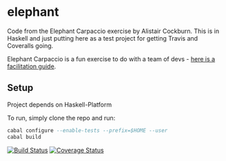 elephant
========

Code from the Elephant Carpaccio exercise by Alistair Cockburn.  This is in Haskell and just putting here as a test project for getting Travis and Coveralls going.

Elephant Carpaccio is a fun exercise to do with a team of devs - [here is a facilitation guide](https://docs.google.com/a/intrepica.com.au/document/d/1TCuuu-8Mm14oxsOnlk8DqfZAA1cvtYu9WGv67Yj_sSk/pub).


## Setup

Project depends on Haskell-Platform

To run, simply clone the repo and run:

```haskell
cabal configure --enable-tests --prefix=$HOME --user
cabal build
```

[![Build Status](https://travis-ci.org/rglew/elephant.svg?branch=master)](https://travis-ci.org/rglew/elephant)
[![Coverage Status](https://coveralls.io/repos/rglew/elephant/badge.png)](https://coveralls.io/r/rglew/elephant)

